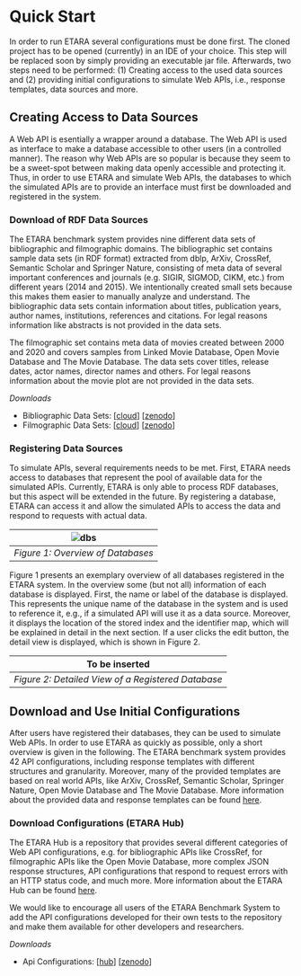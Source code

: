 # Quick Start
In order to run ETARA several configurations must be done first. The cloned project has to be opened (currently) in an IDE of your choice. This step will be replaced soon by simply providing an executable jar file. Afterwards, two steps need to be performed: (1) Creating access to the used data sources and (2) providing initial configurations to simulate Web APIs, i.e., response templates, data sources and more.

## Creating Access to Data Sources
A Web API is esentially a wrapper around a database. The Web API is used as interface to make a database accessible to other users (in a controlled manner). The reason why Web APIs are so popular is because they seem to be a sweet-spot between making data openly accessible and protecting it. Thus, in order to use ETARA and simulate Web APIs, the databases to which the simulated APIs are to provide an interface must first be downloaded and registered in the system.

### Download of RDF Data Sources
The ETARA benchmark system provides nine different data sets of bibliographic and filmographic domains. The bibliographic set contains sample data sets (in RDF format) extracted from dblp, ArXiv, CrossRef, Semantic Scholar and Springer Nature, consisting of meta data of several important conferences and journals (e.g. SIGIR, SIGMOD, CIKM, etc.) from different years (2014 and 2015). We intentionally created small sets because this makes them easier to manually analyze and understand. The bibliographic data sets contain information about titles, publication years, author names, institutions, references and citations. For legal reasons information like abstracts is not provided in the data sets. 

The filmographic set contains meta data of movies created between 2000 and 2020 and covers samples from Linked Movie Database, Open Movie Database and The Movie Database. The data sets cover titles, release dates, actor names, director names and others. For legal reasons information about the movie plot are not provided in the data sets.

*Downloads*
* Bibliographic Data Sets: [[cloud](https://www.startpage.com)] [[zenodo](https://www.startpage.com)]
* Filmographic Data Sets: [[cloud](https://www.startpage.com)] [[zenodo](https://www.startpage.com)]

### Registering Data Sources
To simulate APIs, several requirements needs to be met. First, ETARA needs access to databases that represent the pool of available data for the simulated APIs. Currently, ETARA is only able to process RDF databases, but this aspect will be extended in the future. By registering a database, ETARA can access it and allow the simulated APIs to access the data and respond to requests with actual data. 

| ![dbs](https://github.com/ETARA-Benchmark-System/.github/assets/4719393/ab13f208-ffdf-440e-b8d4-0938b09d8e69) | 
|:--:| 
| *Figure 1: Overview of Databases* |

Figure 1 presents an exemplary overview of all databases registered in the ETARA system. In the overview some (but not all) information of each database is displayed. First, the name or label of the database is displayed. This represents the unique name of the database in the system and is used to reference it, e.g., if a simulated API will use it as a data source. Moreover, it displays the location of the stored index and the identifier map, which will be explained in detail in the next section. If a user clicks the edit button, the detail view is displayed, which is shown in Figure 2.

| To be inserted | 
|:--:| 
| *Figure 2: Detailed View of a Registered Database* |

## Download and Use Initial Configurations
After users have registered their databases, they can be used to simulate Web APIs. In order to use ETARA as quickly as possible, only a short overview is given in the following. The ETARA benchmark system provides 42 API configurations, including response templates with different structures and granularity. Moreover, many of the provided templates are based on real world APIs, like ArXiv, CrossRef, Semantic Scholar, Springer Nature, Open Movie Database and The Movie Database. More information about the provided data and response templates can be found [here](/profile/documentation.md).

### Download Configurations (ETARA Hub)
The ETARA Hub is a repository that provides several different categories of Web API configurations, e.g. for bibliographic APIs like CrossRef, for filmographic APIs like the Open Movie Database, more complex JSON response structures, API configurations that respond to request errors with an HTTP status code, and much more. More information about the ETARA Hub can be found [here](/profile/documentation.md).

We would like to encourage all users of the ETARA Benchmark System to add the API configurations developed for their own tests to the repository and make them available for other developers and researchers. 

*Downloads*
* Api Configurations: [[hub](https://www.startpage.com)] [[zenodo](https://www.startpage.com)]
